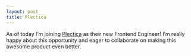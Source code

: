 ```yaml
---
layout: post
title: Plectica
---
```


As of today I’m joining [Plectica](https://www.plectica.com/) as their new Frontend Engineer! I’m really happy about this opportunity and eager to collaborate on making this awesome product even better.
